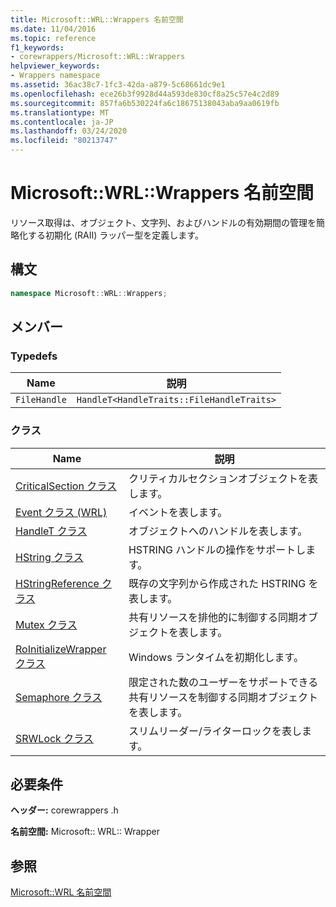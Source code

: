 ```yaml
---
title: Microsoft::WRL::Wrappers 名前空間
ms.date: 11/04/2016
ms.topic: reference
f1_keywords:
- corewrappers/Microsoft::WRL::Wrappers
helpviewer_keywords:
- Wrappers namespace
ms.assetid: 36ac38c7-1fc3-42da-a879-5c68661dc9e1
ms.openlocfilehash: ece26b3f9928d44a593de830cf8a25c57e4c2d89
ms.sourcegitcommit: 857fa6b530224fa6c18675138043aba9aa0619fb
ms.translationtype: MT
ms.contentlocale: ja-JP
ms.lasthandoff: 03/24/2020
ms.locfileid: "80213747"
---
```

# <a name="microsoftwrlwrappers-namespace"></a>Microsoft::WRL::Wrappers 名前空間

リソース取得は、オブジェクト、文字列、およびハンドルの有効期間の管理を簡略化する初期化 (RAII) ラッパー型を定義します。

## <a name="syntax"></a>構文

```cpp
namespace Microsoft::WRL::Wrappers;
```

## <a name="members"></a>メンバー

### <a name="typedefs"></a>Typedefs

|Name|説明|
|----------|-----------------|
|`FileHandle`|`HandleT<HandleTraits::FileHandleTraits>`|

### <a name="classes"></a>クラス

|Name|説明|
|----------|-----------------|
|[CriticalSection クラス](criticalsection-class.md)|クリティカルセクションオブジェクトを表します。|
|[Event クラス (WRL)](event-class-wrl.md)|イベントを表します。|
|[HandleT クラス](handlet-class.md)|オブジェクトへのハンドルを表します。|
|[HString クラス](hstring-class.md)|HSTRING ハンドルの操作をサポートします。|
|[HStringReference クラス](hstringreference-class.md)|既存の文字列から作成された HSTRING を表します。|
|[Mutex クラス](mutex-class.md)|共有リソースを排他的に制御する同期オブジェクトを表します。|
|[RoInitializeWrapper クラス](roinitializewrapper-class.md)|Windows ランタイムを初期化します。|
|[Semaphore クラス](semaphore-class.md)|限定された数のユーザーをサポートできる共有リソースを制御する同期オブジェクトを表します。|
|[SRWLock クラス](srwlock-class.md)|スリムリーダー/ライターロックを表します。|

## <a name="requirements"></a>必要条件

**ヘッダー:** corewrappers .h

**名前空間:** Microsoft:: WRL:: Wrapper

## <a name="see-also"></a>参照

[Microsoft::WRL 名前空間](microsoft-wrl-namespace.md)
